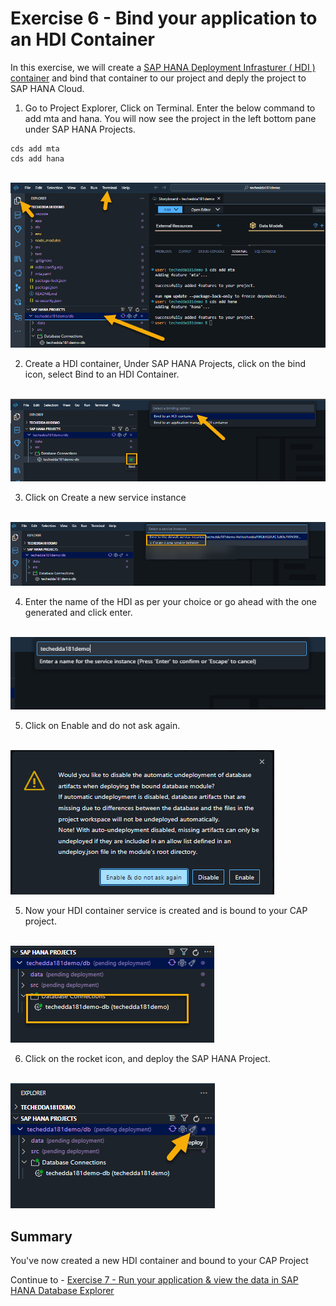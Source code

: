 # Exercise 6 - Bind your application to an HDI Container

In this exercise, we will create  a [SAP HANA Deployment Infrasturer ( HDI ) container](https://help.sap.com/docs/SAP_HANA_PLATFORM/3823b0f33420468ba5f1cf7f59bd6bd9/3ef0ee9da11440e4b01708455b8497a9.html) and bind that container to our project and deply the project to SAP HANA Cloud.

1. Go to Project Explorer, Click on Terminal. Enter the below command to add mta and hana. You will now see the project in the left bottom pane under SAP HANA Projects.

```shell
cds add mta
cds add hana
```

<br>![](/exercises/ex6/images/add.png)

2. Create a HDI container, Under SAP HANA Projects, click on the bind icon, select Bind to an HDI Container.

<br>![](/exercises/ex6/images/bind.png)

3. Click on Create a new service instance

<br>![](/exercises/ex6/images/create.png)

4. Enter the name of the HDI as per your choice or go ahead with the one generated and click enter.

<br>![](/exercises/ex6/images/name.png)

5. Click on Enable and do not ask again.

<br>![](/exercises/ex6/images/dia.png)


5. Now your HDI container service is created and is bound to your CAP project.

<br>![](/exercises/ex6/images/bound.png)

6. Click on the rocket icon, and deploy the SAP HANA Project.

<br>![](/exercises/ex6/images/deploy.png)


## Summary

You've now created a new HDI container and bound to your CAP Project

Continue to - [Exercise 7 - Run your application & view the data in SAP HANA Database Explorer ](../ex7/README.md)


